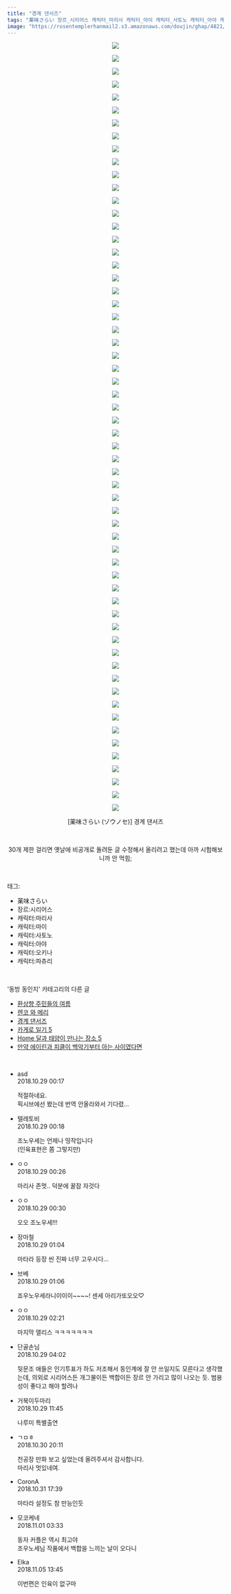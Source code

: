 ```yaml
---
title: "경계 댄서즈"
tags: "薬味さらい 장르_시리어스 캐릭터_마리사 캐릭터_마이 캐릭터_사토노 캐릭터_아야 캐릭터_오키나 캐릭터_파츄리 ゾウノセ 동방_동인지"
image: "https://rosentemplerhanmail2.s3.amazonaws.com/doujin/ghap/4821/001.jpg"
---
```

<div class="article">
<p style="text-align: center; clear: none; float: none;"><img src="{{ site.imgserver12 }}/ghap/4821/001.jpg"/></p>
<p style="text-align: center; clear: none; float: none;"><img src="{{ site.imgserver12 }}/ghap/4821/002.jpg"/></p>
<p style="text-align: center; clear: none; float: none;"><img src="{{ site.imgserver12 }}/ghap/4821/003.jpg"/></p>
<p style="text-align: center; clear: none; float: none;"><img src="{{ site.imgserver12 }}/ghap/4821/004.jpg"/></p>
<p style="text-align: center; clear: none; float: none;"><img src="{{ site.imgserver12 }}/ghap/4821/005.jpg"/></p>
<p style="text-align: center; clear: none; float: none;"><img src="{{ site.imgserver12 }}/ghap/4821/006.jpg"/></p>
<p style="text-align: center; clear: none; float: none;"><img src="{{ site.imgserver12 }}/ghap/4821/007.jpg"/></p>
<p style="text-align: center; clear: none; float: none;"><img src="{{ site.imgserver12 }}/ghap/4821/008.jpg"/></p>
<p style="text-align: center; clear: none; float: none;"><img src="{{ site.imgserver12 }}/ghap/4821/009.jpg"/></p>
<p style="text-align: center; clear: none; float: none;"><img src="{{ site.imgserver12 }}/ghap/4821/010.jpg"/></p>
<p style="text-align: center; clear: none; float: none;"><img src="{{ site.imgserver12 }}/ghap/4821/011.jpg"/></p>
<p style="text-align: center; clear: none; float: none;"><img src="{{ site.imgserver12 }}/ghap/4821/012.jpg"/></p>
<p style="text-align: center; clear: none; float: none;"><img src="{{ site.imgserver12 }}/ghap/4821/013.jpg"/></p>
<p style="text-align: center; clear: none; float: none;"><img src="{{ site.imgserver12 }}/ghap/4821/014.jpg"/></p>
<p style="text-align: center; clear: none; float: none;"><img src="{{ site.imgserver12 }}/ghap/4821/015.jpg"/></p>
<p style="text-align: center; clear: none; float: none;"><img src="{{ site.imgserver12 }}/ghap/4821/016.jpg"/></p>
<p style="text-align: center; clear: none; float: none;"><img src="{{ site.imgserver12 }}/ghap/4821/017.jpg"/></p>
<p style="text-align: center; clear: none; float: none;"><img src="{{ site.imgserver12 }}/ghap/4821/018.jpg"/></p>
<p style="text-align: center; clear: none; float: none;"><img src="{{ site.imgserver12 }}/ghap/4821/019.jpg"/></p>
<p style="text-align: center; clear: none; float: none;"><img src="{{ site.imgserver12 }}/ghap/4821/020.jpg"/></p>
<p style="text-align: center; clear: none; float: none;"><img src="{{ site.imgserver12 }}/ghap/4821/021.jpg"/></p>
<p style="text-align: center; clear: none; float: none;"><img src="{{ site.imgserver12 }}/ghap/4821/022.jpg"/></p>
<p style="text-align: center; clear: none; float: none;"><img src="{{ site.imgserver12 }}/ghap/4821/023.jpg"/></p>
<p style="text-align: center; clear: none; float: none;"><img src="{{ site.imgserver12 }}/ghap/4821/024.jpg"/></p>
<p style="text-align: center; clear: none; float: none;"><img src="{{ site.imgserver12 }}/ghap/4821/025.jpg"/></p>
<p style="text-align: center; clear: none; float: none;"><img src="{{ site.imgserver12 }}/ghap/4821/026.jpg"/></p>
<p style="text-align: center; clear: none; float: none;"><img src="{{ site.imgserver12 }}/ghap/4821/027.jpg"/></p>
<p style="text-align: center; clear: none; float: none;"><img src="{{ site.imgserver12 }}/ghap/4821/028.jpg"/></p>
<p style="text-align: center; clear: none; float: none;"><img src="{{ site.imgserver12 }}/ghap/4821/029.jpg"/></p>
<p style="text-align: center; clear: none; float: none;"><img src="{{ site.imgserver12 }}/ghap/4821/030.jpg"/></p>
<p style="text-align: center; clear: none; float: none;"><img src="{{ site.imgserver12 }}/ghap/4821/031.jpg"/></p>
<p style="text-align: center; clear: none; float: none;"><img src="{{ site.imgserver12 }}/ghap/4821/032.jpg"/></p>
<p style="text-align: center; clear: none; float: none;"><img src="{{ site.imgserver12 }}/ghap/4821/033.jpg"/></p>
<p style="text-align: center; clear: none; float: none;"><img src="{{ site.imgserver12 }}/ghap/4821/034.jpg"/></p>
<p style="text-align: center; clear: none; float: none;"><img src="{{ site.imgserver12 }}/ghap/4821/035.jpg"/></p>
<p style="text-align: center; clear: none; float: none;"><img src="{{ site.imgserver12 }}/ghap/4821/036.jpg"/></p>
<p style="text-align: center; clear: none; float: none;"><img src="{{ site.imgserver12 }}/ghap/4821/037.jpg"/></p>
<p style="text-align: center; clear: none; float: none;"><img src="{{ site.imgserver12 }}/ghap/4821/038.jpg"/></p>
<p style="text-align: center; clear: none; float: none;"><img src="{{ site.imgserver12 }}/ghap/4821/039.jpg"/></p>
<p style="text-align: center; clear: none; float: none;"><img src="{{ site.imgserver12 }}/ghap/4821/040.jpg"/></p>
<p style="text-align: center; clear: none; float: none;"><img src="{{ site.imgserver12 }}/ghap/4821/041.jpg"/></p>
<p style="text-align: center; clear: none; float: none;"><img src="{{ site.imgserver12 }}/ghap/4821/042.jpg"/></p>
<p style="text-align: center; clear: none; float: none;"><img src="{{ site.imgserver12 }}/ghap/4821/043.jpg"/></p>
<p style="text-align: center; clear: none; float: none;"><img src="{{ site.imgserver12 }}/ghap/4821/044.jpg"/></p>
<p style="text-align: center; clear: none; float: none;"><img src="{{ site.imgserver12 }}/ghap/4821/045.jpg"/></p>
<p style="text-align: center; clear: none; float: none;"><img src="{{ site.imgserver12 }}/ghap/4821/046.jpg"/></p>
<p style="text-align: center; clear: none; float: none;"><img src="{{ site.imgserver12 }}/ghap/4821/047.jpg"/></p>
<p style="text-align: center; clear: none; float: none;"><img src="{{ site.imgserver12 }}/ghap/4821/048.jpg"/></p>
<p style="text-align: center; clear: none; float: none;"><img src="{{ site.imgserver12 }}/ghap/4821/049.jpg"/></p>
<p style="text-align: center; clear: none; float: none;"><img src="{{ site.imgserver12 }}/ghap/4821/050.jpg"/></p>
<p style="text-align: center; clear: none; float: none;"><img src="{{ site.imgserver12 }}/ghap/4821/051.jpg"/></p>
<p style="text-align: center; clear: none; float: none;"><img src="{{ site.imgserver12 }}/ghap/4821/052.jpg"/></p>
<p style="text-align: center; clear: none; float: none;"><img src="{{ site.imgserver12 }}/ghap/4821/053.jpg"/></p>
<p style="text-align: center; clear: none; float: none;"><img src="{{ site.imgserver12 }}/ghap/4821/054.jpg"/></p>
<p style="text-align: center; clear: none; float: none;"><img src="{{ site.imgserver12 }}/ghap/4821/055.jpg"/></p>
<p style="text-align: center; clear: none; float: none;"><img src="{{ site.imgserver12 }}/ghap/4821/056.jpg"/></p>
<p style="text-align: center; clear: none; float: none;"><img src="{{ site.imgserver12 }}/ghap/4821/057.jpg"/></p>
<p style="text-align: center; clear: none; float: none;"><img src="{{ site.imgserver12 }}/ghap/4821/058.jpg"/></p>
<p style="text-align: center; clear: none; float: none;"><img src="{{ site.imgserver12 }}/ghap/4821/059.jpg"/></p>
<p style="text-align: center; clear: none; float: none;"><img src="{{ site.imgserver12 }}/ghap/4821/060.jpg"/></p>
<p style="text-align: center; clear: none; float: none;">[薬味さらい (ゾウノセ)] 경계 댄서즈</p>
<p style="text-align: center; clear: none; float: none;"><br/></p>
<p style="text-align: center; clear: none; float: none;">30개 제한 걸리면 옛날에 비공개로 돌려둔 글 수정해서 올리려고 했는데 아까 시험해보니까 안 먹힘;</p>
</div><br/>
<div class="tagTrail">
<p>태그: </p>
<ul>
<li>薬味さらい</li>
<li>장르:시리어스</li>
<li>캐릭터:마리사</li>
<li>캐릭터:마이</li>
<li>캐릭터:사토노</li>
<li>캐릭터:아야</li>
<li>캐릭터:오키나</li>
<li>캐릭터:파츄리</li>
</ul>
</div><br/>
<div class="another">
<p>'동방 동인지' 카테고리의 다른 글</p>
<ul>
<li><a href="/ghap_1223">환상향 주민들의 여름</a></li>
<li><a href="/ghap_5052">렌코 와 메리</a></li>
<li><a href="/ghap_4821">경계 댄서즈</a></li>
<li><a href="/ghap_4930">카게로 일기 5</a></li>
<li><a href="/ghap_4929">Home 달과 태양이 만나는 장소 5</a></li>
<li><a href="/ghap_4904">만약 에이린과 피클이 백악기부터 아는 사이였다면</a></li>
</ul>
</div><br/>
<div class="cb_module cb_fluid">
<div class="cb_wrt cb_profile">
<div class="comment">
<ul>
<li class="cb_thumb_off" id="comment15364134">
<div class="cb_comment_area">
<div class="cb_info_area">
<div class="cb_section">
<span class="cb_nick_name">asd</span>
</div>
<div class="cb_section">
<span class="cb_date">2018.10.29 00:17 </span>
</div>
</div>
<div class="cb_dsc_comment">
<p class="cb_dsc">
											적절하네요.<br/>
픽시브에선 봤는데 번역 안올라와서 기다렸...
										</p>
</div>
</div></li>
<li class="cb_thumb_off" id="comment15364136">
<div class="cb_comment_area">
<div class="cb_info_area">
<div class="cb_section">
<span class="cb_nick_name">텔레토비</span>
</div>
<div class="cb_section">
<span class="cb_date">2018.10.29 00:18 </span>
</div>
</div>
<div class="cb_dsc_comment">
<p class="cb_dsc">
											조노우세는 언제나 띵작입니다<br/>
(인육표현은 쫌 그렇지만)
										</p>
</div>
</div></li>
<li class="cb_thumb_off" id="comment15364137">
<div class="cb_comment_area">
<div class="cb_info_area">
<div class="cb_section">
<span class="cb_nick_name">ㅇㅇ</span>
</div>
<div class="cb_section">
<span class="cb_date">2018.10.29 00:26 </span>
</div>
</div>
<div class="cb_dsc_comment">
<p class="cb_dsc">
											마리사 존멋.. 덕분에 꿀잠 자것다
										</p>
</div>
</div></li>
<li class="cb_thumb_off" id="comment15364141">
<div class="cb_comment_area">
<div class="cb_info_area">
<div class="cb_section">
<span class="cb_nick_name">ㅇㅇ</span>
</div>
<div class="cb_section">
<span class="cb_date">2018.10.29 00:30 </span>
</div>
</div>
<div class="cb_dsc_comment">
<p class="cb_dsc">
											오오 조노우세!!!<br/>
</p>
</div>
</div></li>
<li class="cb_thumb_off" id="comment15364159">
<div class="cb_comment_area">
<div class="cb_info_area">
<div class="cb_section">
<span class="cb_nick_name">장마철</span>
</div>
<div class="cb_section">
<span class="cb_date">2018.10.29 01:04 </span>
</div>
</div>
<div class="cb_dsc_comment">
<p class="cb_dsc">
											마타라 등장 씬 진짜 너무 고우시다...
										</p>
</div>
</div></li>
<li class="cb_thumb_off" id="comment15364160">
<div class="cb_comment_area">
<div class="cb_info_area">
<div class="cb_section">
<span class="cb_nick_name">브베</span>
</div>
<div class="cb_section">
<span class="cb_date">2018.10.29 01:06 </span>
</div>
</div>
<div class="cb_dsc_comment">
<p class="cb_dsc">
											죠우노우세라니이이이~~~~! 센세 아리가또오오♡
										</p>
</div>
</div></li>
<li class="cb_thumb_off" id="comment15364169">
<div class="cb_comment_area">
<div class="cb_info_area">
<div class="cb_section">
<span class="cb_nick_name">ㅇㅇ</span>
</div>
<div class="cb_section">
<span class="cb_date">2018.10.29 02:21 </span>
</div>
</div>
<div class="cb_dsc_comment">
<p class="cb_dsc">
											마지막 앨리스 ㅋㅋㅋㅋㅋㅋㅋ
										</p>
</div>
</div></li>
<li class="cb_thumb_off" id="comment15364174">
<div class="cb_comment_area">
<div class="cb_info_area">
<div class="cb_section">
<span class="cb_nick_name">단골손님</span>
</div>
<div class="cb_section">
<span class="cb_date">2018.10.29 04:02 </span>
</div>
</div>
<div class="cb_dsc_comment">
<p class="cb_dsc">
											뒷문조 애들은 인기투표가 하도 저조해서 동인계에 잘 안 쓰일지도 모른다고 생각했는데, 의외로 시리어스든 개그물이든 백합이든 장르 안 가리고 많이 나오는 듯. 범용성이 좋다고 해야 할려나
										</p>
</div>
</div></li>
<li class="cb_thumb_off" id="comment15364329">
<div class="cb_comment_area">
<div class="cb_info_area">
<div class="cb_section">
<span class="cb_nick_name">거북이두마리</span>
</div>
<div class="cb_section">
<span class="cb_date">2018.10.29 11:45 </span>
</div>
</div>
<div class="cb_dsc_comment">
<p class="cb_dsc">
											나루미 특별출연
										</p>
</div>
</div></li>
<li class="cb_thumb_off" id="comment15365180">
<div class="cb_comment_area">
<div class="cb_info_area">
<div class="cb_section">
<span class="cb_nick_name">ㄱㅁㅎ</span>
</div>
<div class="cb_section">
<span class="cb_date">2018.10.30 20:11 </span>
</div>
</div>
<div class="cb_dsc_comment">
<p class="cb_dsc">
											천공장 만화 보고 싶었는데 올려주셔서 감사합니다.<br/>
마리사 멋있네여.
										</p>
</div>
</div></li>
<li class="cb_thumb_off" id="comment15365660">
<div class="cb_comment_area">
<div class="cb_info_area">
<div class="cb_section">
<span class="cb_nick_name">CoronA</span>
</div>
<div class="cb_section">
<span class="cb_date">2018.10.31 17:39 </span>
</div>
</div>
<div class="cb_dsc_comment">
<p class="cb_dsc">
											마타라 설정도 참 만능인듯
										</p>
</div>
</div></li>
<li class="cb_thumb_off" id="comment15365895">
<div class="cb_comment_area">
<div class="cb_info_area">
<div class="cb_section">
<span class="cb_nick_name">모코케네</span>
</div>
<div class="cb_section">
<span class="cb_date">2018.11.01 03:33 </span>
</div>
</div>
<div class="cb_dsc_comment">
<p class="cb_dsc">
											동자 커플은 역시 최고야 <br/>
조우노세님 작품에서 백합을 느끼는 날이 오다니 
										</p>
</div>
</div></li>
<li class="cb_thumb_off" id="comment15367908">
<div class="cb_comment_area">
<div class="cb_info_area">
<div class="cb_section">
<span class="cb_nick_name">Elka</span>
</div>
<div class="cb_section">
<span class="cb_date">2018.11.05 13:45 </span>
</div>
</div>
<div class="cb_dsc_comment">
<p class="cb_dsc">
											이번편은 인육이 없구마
										</p>
</div>
</div></li>
</ul>
</div>
</div><!-- commentList close -->
</div><br/>
